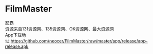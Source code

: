 # FilmMaster
影霸
<br>
资源来自131资源网、135资源网、OK资源网、最大资源网
<br>
App下载地址:https://github.com/neocer/FilmMaster/raw/master/app/release/app-release.apk
